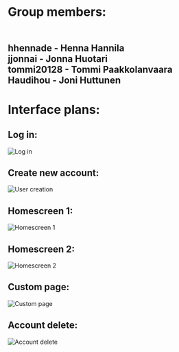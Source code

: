
 <h1>Group members:</h1>

<h2><br>hhennade - Henna Hannila
<br>jjonnai - Jonna Huotari
<br>tommi20128 - Tommi Paakkolanvaara
<br>Haudihou - Joni Huttunen</h2>

<h1>Interface plans:</h1>

<h2>Log in:</h2>

![Log in](https://user-images.githubusercontent.com/112495020/225019355-0a5234bc-1659-4829-912b-0a6677198eba.png)

<h2>Create new account:</h2>

![User creation](https://user-images.githubusercontent.com/112495020/225369714-897cc3fc-aba4-4a68-93d3-7b89234d0fdb.png)

<h2>Homescreen 1:</h2>

![Homescreen 1](https://user-images.githubusercontent.com/112495020/226171402-beb3ee7f-79ba-4c9e-8052-1446a7692e90.png)

<h2>Homescreen 2:</h2>

![Homescreen 2](https://user-images.githubusercontent.com/112495020/226171350-f0f1601a-0278-4a6c-bd71-dd93a1770896.png)

<h2>Custom page:</h2>

![Custom page](https://user-images.githubusercontent.com/112495020/226171473-1cc785d1-4a9c-4f09-bbfd-1d3369145247.png)

<h2>Account delete:</h2>

![Account delete](https://user-images.githubusercontent.com/112495020/226171098-ccc78f50-e336-4fe8-8764-121e840d38be.png)
